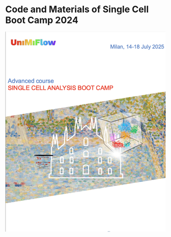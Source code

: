 # Code and Materials of Single Cell Boot Camp 2024
![alt text](https://github.com/sinnamone/SingleCellBootCamp2025/blob/main/Screenshot%202025-07-14%20at%2010.08.27.png)
